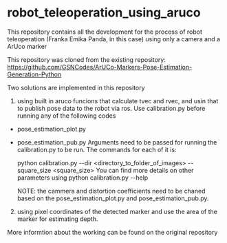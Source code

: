 # robot_teleoperation_using_aruco
This repository contains all the development for the process of robot teleoperation (Franka Emika Panda, in this case) using only a camera and a ArUco marker

This repository was cloned from the existing repository: https://github.com/GSNCodes/ArUCo-Markers-Pose-Estimation-Generation-Python

Two solutions are implemented in this repository

1. using built in aruco funcions that calculate tvec and rvec, and usin that to publish pose data to the robot via ros.
  Use calibration.py before running any of the following codes
  - pose_estimation_plot.py
  - pose_estimation_pub.py
    Arguments need to be passed for running the calibration.py to be run. The commands for each of it is:

    python calibration.py --dir <directory_to_folder_of_images> --square_size <square_size>
    You can find more details on other parameters using python calibration.py --help

    NOTE: the cammera and distortion coefficients need to be chaned based on the pose_estimation_plot.py and pose_estimation_pub.py.
    
2. using pixel coordinates of the detected marker and use the area of the marker for estimating depth.

More informtion about the working can be found on the original repository
